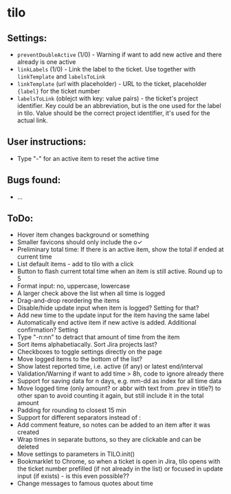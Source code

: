 # tilo


## Settings:

- `preventDoubleActive` (1/0) - Warning if want to add new active and there already is one active
- `linkLabels` (1/0) - Link the label to the ticket. Use together with `linkTemplate` and `labelsToLink`
- `linkTemplate` (url with placeholder) - URL to the ticket, placeholder `{label}` for the ticket number
- `labelsToLink` (oblejct with key: value pairs) - the ticket's project identifier. Key could be an abbreviation, but is the one used for the label in tilo. Value should be the correct project identifier, it's used for the actual link. 

## User instructions:
- Type "-" for an active item to reset the active time

## Bugs found:

- ...


## ToDo:

- Hover item changes background or something
- Smaller favicons should only include the o✓
- Preliminary total time: If there is an active item, show the total if ended at current time
- List default items - add to tilo with a click
- Button to flash current total time when an item is still active. Round up to 5
- Format input: no, uppercase, lowercase
- A larger check above the list when all time is logged
- Drag-and-drop reordering the items
- Disable/hide update input when item is logged? Setting for that?
- Add new time to the update input for the item having the same label
- Automatically end active item if new active is added. Additional confirmation? Setting
- Type "-n:nn" to detract that amount of time from the item
- Sort items alphabetiacally. Sort Jira projects last?
- Checkboxes to toggle settings directly on the page
- Move logged items to the bottom of the list?
- Show latest reported time, i.e. active (if any) or latest end/interval
- Validation/Warning if want to add time > 8h, code to ignore already there
- Support for saving data for n days, e.g. mm-dd as index for all time data
- Move logged time (only amount? or abbr with text from .prev in title?) to other span to avoid counting it again, but still include it in the total amount
- Padding for rounding to closest 15 min
- Support for different separators instead of :
- Add comment feature, so notes can be added to an item after it was created
- Wrap times in separate buttons, so they are clickable and can be deleted
- Move settings to parameters in TILO.init()
- Bookmarklet to Chrome, so when a ticket is open in Jira, tilo opens with the ticket number prefilled (if not already in the list) or focused in update input (if exists) - is this even possible??
- Change messages to famous quotes about time
